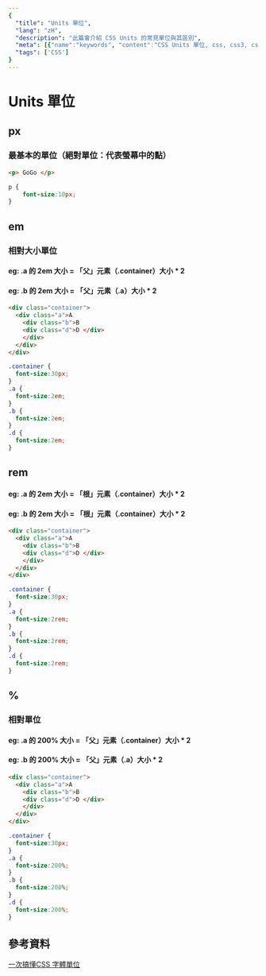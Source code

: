 ```yaml
---
{
  "title": "Units 單位",
  "lang": "zH",
  "description": "此篇會介紹 CSS Units 的常見單位與其區別",
  "meta": [{"name":"keywords", "content":"CSS Units 單位, css, css3, css units"}],
  "tags": ['CSS']
}
---
```

# Units 單位

## px
### 最基本的單位（絕對單位：代表螢幕中的點）
```html
<p> GoGo </p>
```
```css
p {
    font-size:10px;
}
```

## em 
### 相對大小單位
#### eg: .a 的 2em 大小 = 「父」元素（.container）大小 * 2
#### eg: .b 的 2em 大小 = 「父」元素（.a）大小 * 2
```html
<div class="container">
  <div class="a">A 
    <div class="b">B 
    <div class="d">D </div>
    </div>
  </div>
</div>
```
```css
.container {
  font-size:30px;
}
.a {
  font-size:2em;
}
.b {
  font-size:2em;
}
.d {
  font-size:2em;
}
```
## rem
#### eg: .a 的 2em 大小 = 「根」元素（.container）大小 * 2
#### eg: .b 的 2em 大小 = 「根」元素（.container）大小 * 2
```html
<div class="container">
  <div class="a">A 
    <div class="b">B 
    <div class="d">D </div>
    </div>
  </div>
</div>
```
```css
.container {
  font-size:30px;
}
.a {
  font-size:2rem;
}
.b {
  font-size:2rem;
}
.d {
  font-size:2rem;
}
```

## %
### 相對單位
#### eg: .a 的 200% 大小 = 「父」元素（.container）大小 * 2
#### eg: .b 的 200% 大小 = 「父」元素（.a）大小 * 2
```html
<div class="container">
  <div class="a">A 
    <div class="b">B 
    <div class="d">D </div>
    </div>
  </div>
</div>
```
```css
.container {
  font-size:30px;
}
.a {
  font-size:200%;
}
.b {
  font-size:200%;
}
.d {
  font-size:200%;
}
```

## 參考資料
[一次搞懂CSS 字體單位](https://www.oxxostudio.tw/articles/201809/css-font-size.html)
